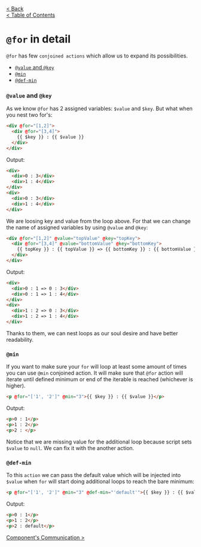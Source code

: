 [< Back](../ACTIONS.md)      
[< Table of Contents](../README.md#advanced-stuff)

# `@for` in detail

`@for` has few `conjoined actions` which allow us to expand its possibilities. 

- [`@value` and `@key`](#value-and-key)
- [`@min`](#min)
- [`@def-min`](#def-min)

### `@value` and `@key`

As we know `@for` has 2 assigned variables: `$value` and `$key`. But what when you nest two for's:
```html
<div @for="[1,2]">
  <div @for="[3,4]">
    {{ $key }} : {{ $value }}
  </div>
</div>
```
Output:
```html
<div>
  <div>0 : 3</div>
  <div>1 : 4</div>
</div>
<div>
  <div>0 : 3</div>
  <div>1 : 4</div>
</div>
```
We are loosing key and value from the loop above. For that we can change the name of assigned variables
by using `@value` and `@key`:
```html
<div @for="[1,2]" @value="topValue" @key="topKey">
  <div @for="[3,4]" @value="bottomValue" @key="bottomKey">
    {{ topKey }} : {{ topValue }} => {{ bottomKey }} : {{ bottomValue }}
  </div>
</div>
```
Output:
```html
<div>
  <div>0 : 1 => 0 : 3</div>
  <div>0 : 1 => 1 : 4</div>
</div>
<div>
  <div>1 : 2 => 0 : 3</div>
  <div>1 : 2 => 1 : 4</div>
</div>
```
Thanks to them, we can nest loops as our soul desire and have better readability. 

### `@min`
If you want to make sure your `for` will loop at least some amount of times you can use `@min` conjoined action. 
It will make sure that `@for` action will iterate until defined minimum or end of the iterable is reached
(whichever is higher).
```html
<p @for="['1', '2']" @min="3">{{ $key }} : {{ $value }}</p>
```
Output:
```html
<p>0 : 1</p>
<p>1 : 2</p>
<p>2 : </p>
```
Notice that we are missing value for the additional loop because script sets `$value` to `null`. We can fix it with the 
another action.

### `@def-min`

To this `action` we can pass the default value which will be injected into `$value` when `for` will start doing additional 
loops to reach the bare minimum:
```html
<p @for="['1', '2']" @min="3" @def-min="'default'">{{ $key }} : {{ $value }}</p>
```
Output:
```html
<p>0 : 1</p>
<p>1 : 2</p>
<p>2 : default</p>
```

[Component's Communication >](../COMPONENTSCOMMUNICATION.md)
